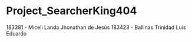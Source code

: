 # Project_SearcherKing404

183381 - Miceli Landa Jhonathan de Jesús
183423 - Ballinas Trinidad Luis Eduardo

